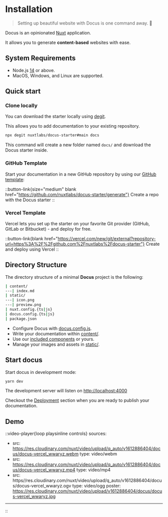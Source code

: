 # Installation

> Setting up beautiful website with Docus is one command away. 🤙

Docus is an opinionated [Nuxt](https://nuxtjs.org) application.

It allows you to generate **content-based** websites with ease.

## System Requirements

- Node.js [14](https://nodejs.org/en/) or above.
- MacOS, Windows, and Linux are supported.

## Quick start

### Clone locally

You can download the starter locally using [degit](https://github.com/Rich-Harris/degit).

This allows you to add documentation to your existing repository.

```bash
npx degit nuxtlabs/docus-starter#main docs
```

This command will create a new folder named `docs/` and download the Docus starter inside.

### GitHub Template

Start your documentation in a new GitHub repository by using our [GitHub template](https://github.com/nuxtlabs/docus-starter):

::button-link{size="medium" blank href="https://github.com/nuxtlabs/docus-starter/generate"}
Create a repo with the Docus starter
::

### Vercel Template

Vercel lets you set up the starter on your favorite Git provider (GitHub, GitLab or Bitbucket) - and deploy for free.

::button-link{blank href="https://vercel.com/new/git/external?repository-url=https%3A%2F%2Fgithub.com%2Fnuxtlabs%2Fdocus-starter"}
Create and deploy using Vercel
::

## Directory Structure

The directory structure of a minimal **Docus** project is the following:

```bash
| content/
---| index.md
| static/
---| icon.png
---| preview.png
| nuxt.config.{ts|js}
| docus.config.{ts|js}
| package.json
```

- Configure Docus with [docus.config.js](/get-started/configuration).
- Write your documentation within [content/](/writing/my-first-page).
- Use our [included components](/theme/components) or yours.
- Manage your images and assets in [static/](/features/assets).

## Start docus

Start docus in development mode:

```bash
yarn dev
```

The development server will listen on [http://localhost:4000](http://localhost:4000)

Checkout the [Deployment](/feature/deployment) section when you are ready to publish your documentation.

## Demo

::video-player{loop playsinline controls}
sources:
- src: https://res.cloudinary.com/nuxt/video/upload/q_auto/v1612886404/docus/docus-vercel_wwaryz.webm
  type: video/webm
- src: https://res.cloudinary.com/nuxt/video/upload/q_auto/v1612886404/docus/docus-vercel_wwaryz.mp4
  type: video/mp4
- src: https//res.cloudinary.com/nuxt/video/upload/q_auto/v1612886404/docus/docus-vercel_wwaryz.ogv
  type: video/ogg
poster: https://res.cloudinary.com/nuxt/video/upload/v1612886404/docus/docus-vercel_wwaryz.jpg
---
::

